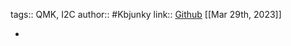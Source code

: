 tags:: QMK, I2C
author:: #Kbjunky
link:: [Github](https://github.com/kbjunky/IIICC)
[[Mar 29th, 2023]]

-